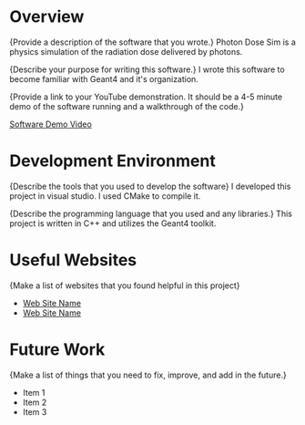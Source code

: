 # Overview
{Provide a description of the software that you wrote.}
Photon Dose Sim is a physics simulation of the radiation dose delivered by photons. 

{Describe your purpose for writing this software.}
I wrote this software to become familiar with Geant4 and it's organization. 

{Provide a link to your YouTube demonstration. It should be a 4-5 minute demo of the software running and a walkthrough of the code.}

[Software Demo Video](http://youtube.link.goes.here)

# Development Environment

{Describe the tools that you used to develop the software}
I developed this project in visual studio. I used CMake to compile it. 

{Describe the programming language that you used and any libraries.}
This project is written in C++ and utilizes the Geant4 toolkit. 

# Useful Websites

{Make a list of websites that you found helpful in this project}

- [Web Site Name](http://url.link.goes.here)
- [Web Site Name](http://url.link.goes.here)

# Future Work

{Make a list of things that you need to fix, improve, and add in the future.}

- Item 1
- Item 2
- Item 3
